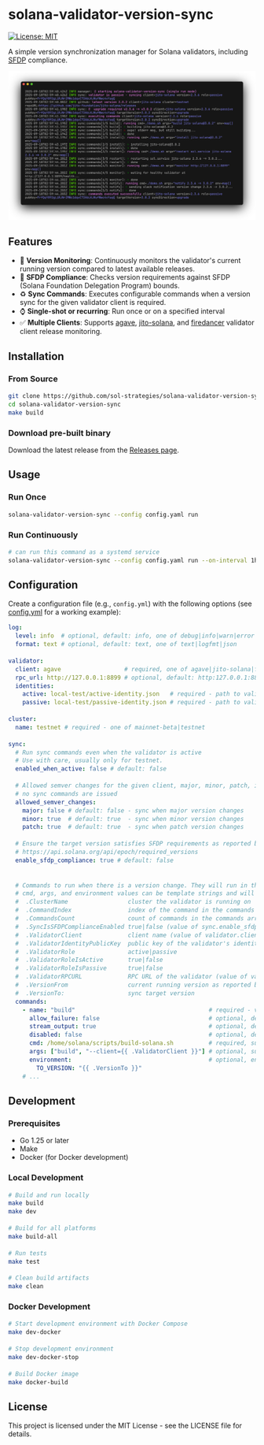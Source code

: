 # solana-validator-version-sync
[![License: MIT](https://img.shields.io/badge/License-MIT-yellow.svg)](https://opensource.org/licenses/MIT)

A simple version synchronization manager for Solana validators, including [SFDP](https://solana.org/delegation-program) compliance.

![solanna-validator-version-sync](freeze.png)


## Features

- 👀 **Version Monitoring**: Continuously monitors the validator's current running version compared to latest available releases.
- 👮 **SFDP Compliance**: Checks version requirements against SFDP (Solana Foundation Delegation Program) bounds.
- ♻️ **Sync Commands**: Executes configurable commands when a version sync for the given validator client is required.
- ⌚ **Single-shot or recurring**: Run once or on a specified interval
- ✅ **Multiple Clients**: Supports [agave](https://github.com/anza-xyz/agave), [jito-solana](https://github.com/jito-foundation/jito-solana/), and [firedancer](https://github.com/firedancer-io/firedancer) validator client release monitoring.

## Installation

### From Source

```bash
git clone https://github.com/sol-strategies/solana-validator-version-sync.git
cd solana-validator-version-sync
make build
```

### Download pre-built binary

Download the latest release from the [Releases page](https://github.com/sol-strategies/solana-validator-version-sync/releases).

## Usage

### Run Once

```bash
solana-validator-version-sync --config config.yaml run
```

### Run Continuously

```bash
# can run this command as a systemd service
solana-validator-version-sync --config config.yaml run --on-interval 1h
```

## Configuration

Create a configuration file (e.g., `config.yml`) with the following options (see [config.yml](config.yml) for a working example):

```yaml
log:
  level: info  # optional, default: info, one of debug|info|warn|error|fatal
  format: text # optional, default: text, one of text|logfmt|json

validator:
  client: agave                  # required, one of agave|jito-solana|firedancer
  rpc_url: http://127.0.0.1:8899 # optional, default: http:127.0.0.1:8899 - local validator rpc URL
  identities:
    active: local-test/active-identity.json   # required - path to validator active keypair
    passive: local-test/passive-identity.json # required - path to validator passive keypair

cluster:
  name: testnet # required - one of mainnet-beta|testnet

sync:
  # Run sync commands even when the validator is active
  # Use with care, usually only for testnet.
  enabled_when_active: false # default: false

  # Allowed semver changes for the given client, major, minor, patch, if the target version doesn't satisfy these allowed changes
  # no sync commands are issued
  allowed_semver_changes:
    major: false # default: false - sync when major version changes
    minor: true  # default: true  - sync when minor version changes
    patch: true  # default: true  - sync when patch version changes

  # Ensure the target version satisfies SFDP requirements as reported by the API:
  # https://api.solana.org/api/epoch/required_versions
  enable_sfdp_compliance: true # default: false


  # Commands to run when there is a version change. They will run in the order they are declared.  
  # cmd, args, and environment values can be template strings and will be interpolated with the following variables:
  #  .ClusterName                 cluster the validator is running on
  #  .CommandIndex                index of the command in the commands array (zero-based)
  #  .CommandsCount               count of commands in the commands array
  #  .SyncIsSFDPComplianceEnabled true|false (value of sync.enable_sfdp_compliance)
  #  .ValidatorClient             client name (value of validator.client)
  #  .ValidatorIdentityPublicKey  public key of the validator's identity as reported by .ValidatorRPCURL
  #  .ValidatorRole               active|passive
  #  .ValidatorRoleIsActive       true|false
  #  .ValidatorRoleIsPassive      true|false
  #  .ValidatorRPCURL             RPC URL of the validator (value of validator.rpc_url)
  #  .VersionFrom                 current running version as reported by .ValidatorRPCURL
  #  .VersionTo:                  sync target version
  commands:
    - name: "build"                                      # required - vanity name for logging purposes
      allow_failure: false                               # optional, default:false - when true, errors are logged and subsequent commands executed
      stream_output: true                                # optional, default: false - when true, command output streamed
      disabled: false                                    # optional, default: false - when true, command skipped
      cmd: /home/solana/scripts/build-solana.sh          # required, supports templated string
      args: ["build", "--client={{ .ValidatorClient }}"] # optional, supports templated strings
      environment:                                       # optional, environment variables to pass to cmd, values support templated strings
        TO_VERSION: "{{ .VersionTo }}"
    # ...
```

## Development

### Prerequisites

- Go 1.25 or later
- Make
- Docker (for Docker development)

### Local Development

```bash
# Build and run locally
make build
make dev

# Build for all platforms
make build-all

# Run tests
make test

# Clean build artifacts
make clean
```

### Docker Development

```bash
# Start development environment with Docker Compose
make dev-docker

# Stop development environment
make dev-docker-stop

# Build Docker image
make docker-build
```

## License

This project is licensed under the MIT License - see the LICENSE file for details.
